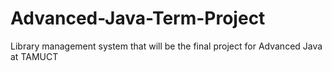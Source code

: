 # Advanced-Java-Term-Project
Library management system that will be the final project for Advanced Java at TAMUCT
